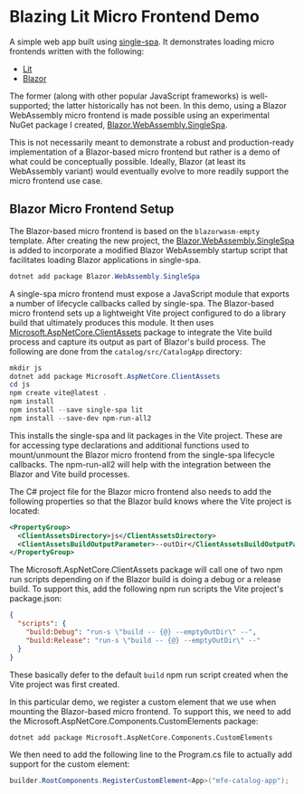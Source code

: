 # Blazing Lit Micro Frontend Demo

A simple web app built using [single-spa](https://single-spa.js.org/). It demonstrates loading micro
frontends written with the following:

* [Lit](https://lit.dev/)
* [Blazor](https://dotnet.microsoft.com/en-us/apps/aspnet/web-apps/blazor)

The former (along with other popular JavaScript frameworks) is well-supported; the latter
historically has not been. In this demo, using a Blazor WebAssembly micro frontend is made possible
using an experimental NuGet package I created,
[Blazor.WebAssembly.SingleSpa](https://www.nuget.org/packages/Blazor.WebAssembly.SingleSpa).

This is not necessarily meant to demonstrate a robust and production-ready implementation of a
Blazor-based micro frontend but rather is a demo of what could be conceptually possible. Ideally,
Blazor (at least its WebAssembly variant) would eventually evolve to more readily support the micro
frontend use case.

## Blazor Micro Frontend Setup

The Blazor-based micro frontend is based on the `blazorwasm-empty` template. After creating the new
project, the [Blazor.WebAssembly.SingleSpa](https://www.nuget.org/packages/Blazor.WebAssembly.SingleSpa)
is added to incorporate a modified Blazor WebAssembly startup script that facilitates loading Blazor
applications in single-spa.

```powershell
dotnet add package Blazor.WebAssembly.SingleSpa
```

A single-spa micro frontend must expose a JavaScript module that exports a number of lifecycle
callbacks called by single-spa. The Blazor-based micro frontend sets up a lightweight Vite project
configured to do a library build that ultimately produces this module. It then uses
[Microsoft.AspNetCore.ClientAssets](https://www.nuget.org/packages/Microsoft.AspNetCore.ClientAssets/0.1.0-alpha.21528.2)
package to integrate the Vite build process and capture its output as part of Blazor's build
process. The following are done from the `catalog/src/CatalogApp` directory:

```powershell
mkdir js
dotnet add package Microsoft.AspNetCore.ClientAssets
cd js
npm create vite@latest .
npm install
npm install --save single-spa lit
npm install --save-dev npm-run-all2
```

This installs the single-spa and lit packages in the Vite project. These are for accessing type
declarations and additional functions used to mount/unmount the Blazor micro frontend from the
single-spa lifecycle callbacks. The npm-run-all2 will help with the integration between the Blazor
and Vite build processes.

The C# project file for the Blazor micro frontend also needs to add the following properties so that
the Blazor build knows where the Vite project is located:

```xml
<PropertyGroup>
  <ClientAssetsDirectory>js</ClientAssetsDirectory>
  <ClientAssetsBuildOutputParameter>--outDir</ClientAssetsBuildOutputParameter>
</PropertyGroup>
```

The Microsoft.AspNetCore.ClientAssets package will call one of two npm run scripts depending on if
the Blazor build is doing a debug or a release build. To support this, add the following npm run
scripts the Vite project's package.json:

```json
{
  "scripts": {
    "build:Debug": "run-s \"build -- {@} --emptyOutDir\" --",
    "build:Release": "run-s \"build -- {@} --emptyOutDir\" --"
  }
}
```

These basically defer to the default `build` npm run script created when the Vite project was first
created.

In this particular demo, we register a custom element that we use when mounting the Blazor-based
micro frontend. To support this, we need to add the Microsoft.AspNetCore.Components.CustomElements
package:

```
dotnet add package Microsoft.AspNetCore.Components.CustomElements
```

We then need to add the following line to the Program.cs file to actually add support for the custom
element:

```csharp
builder.RootComponents.RegisterCustomElement<App>("mfe-catalog-app");
```
